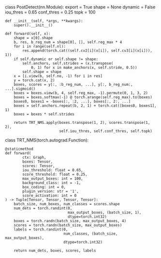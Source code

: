 class PostDetect(nn.Module):
    export = True
    shape = None
    dynamic = False
    iou_thres = 0.65
    conf_thres = 0.25
    topk = 100

    def __init__(self, *args, **kwargs):
        super().__init__()

    def forward(self, x):
        shape = x[0].shape
        b, res, b_reg_num = shape[0], [], self.reg_max * 4
        for i in range(self.nl):
            res.append(torch.cat((self.cv2[i](x[i]), self.cv3[i](x[i])), 1))
        if self.dynamic or self.shape != shape:
            self.anchors, self.strides = (x.transpose(
                0, 1) for x in make_anchors(x, self.stride, 0.5))
            self.shape = shape
        x = [i.view(b, self.no, -1) for i in res]
        y = torch.cat(x, 2)
        boxes, scores = y[:, :b_reg_num, ...], y[:, b_reg_num:, ...].sigmoid()
        boxes = boxes.view(b, 4, self.reg_max, -1).permute(0, 1, 3, 2)
        boxes = boxes.softmax(-1) @ torch.arange(self.reg_max).to(boxes)
        boxes0, boxes1 = -boxes[:, :2, ...], boxes[:, 2:, ...]
        boxes = self.anchors.repeat(b, 2, 1) + torch.cat([boxes0, boxes1], 1)
        boxes = boxes * self.strides

        return TRT_NMS.apply(boxes.transpose(1, 2), scores.transpose(1, 2),
                             self.iou_thres, self.conf_thres, self.topk)











class TRT_NMS(torch.autograd.Function):

    @staticmethod
    def forward(
            ctx: Graph,
            boxes: Tensor,
            scores: Tensor,
            iou_threshold: float = 0.65,
            score_threshold: float = 0.25,
            max_output_boxes: int = 100,
            background_class: int = -1,
            box_coding: int = 0,
            plugin_version: str = '1',
            score_activation: int = 0
    ) -> Tuple[Tensor, Tensor, Tensor, Tensor]:
        batch_size, num_boxes, num_classes = scores.shape
        num_dets = torch.randint(0,
                                 max_output_boxes, (batch_size, 1),
                                 dtype=torch.int32)
        boxes = torch.randn(batch_size, max_output_boxes, 4)
        scores = torch.randn(batch_size, max_output_boxes)
        labels = torch.randint(0,
                               num_classes, (batch_size, max_output_boxes),
                               dtype=torch.int32)

        return num_dets, boxes, scores, labels                             

